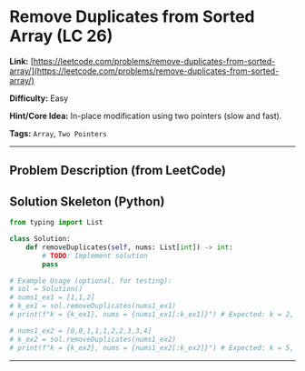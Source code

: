 # Remove Duplicates from Sorted Array (LC 26)

**Link:** [https://leetcode.com/problems/remove-duplicates-from-sorted-array/](https://leetcode.com/problems/remove-duplicates-from-sorted-array/)

**Difficulty:** Easy

**Hint/Core Idea:**
In-place modification using two pointers (slow and fast).

**Tags:** `Array`, `Two Pointers`

---
## Problem Description (from LeetCode)

<!-- Placeholder for the full problem description from LeetCode.
     Copy the problem description here from the LeetCode page for easy reference.
     Example: Given an integer array nums sorted in non-decreasing order, remove the duplicates in-place such that each unique element appears only once. The relative order of the elements should be kept the same. Then return the number of unique elements in nums.
-->


## Solution Skeleton (Python)

```python
from typing import List

class Solution:
    def removeDuplicates(self, nums: List[int]) -> int:
        # TODO: Implement solution
        pass

# Example Usage (optional, for testing):
# sol = Solution()
# nums1_ex1 = [1,1,2]
# k_ex1 = sol.removeDuplicates(nums1_ex1)
# print(f"k = {k_ex1}, nums = {nums1_ex1[:k_ex1]}") # Expected: k = 2, nums = [1,2]

# nums1_ex2 = [0,0,1,1,1,2,2,3,3,4]
# k_ex2 = sol.removeDuplicates(nums1_ex2)
# print(f"k = {k_ex2}, nums = {nums1_ex2[:k_ex2]}") # Expected: k = 5, nums = [0,1,2,3,4]
```
---
